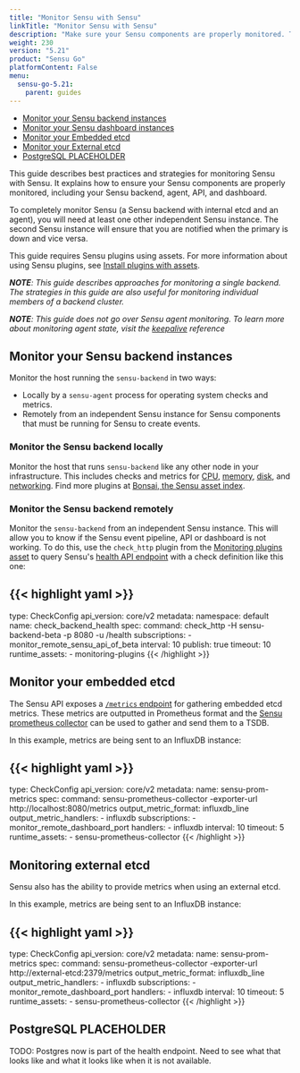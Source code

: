 ```yaml
---
title: "Monitor Sensu with Sensu"
linkTitle: "Monitor Sensu with Sensu"
description: "Make sure your Sensu components are properly monitored. This guide describes best practices and strategies for monitoring Sensu."
weight: 230
version: "5.21"
product: "Sensu Go"
platformContent: False
menu: 
  sensu-go-5.21:
    parent: guides
---
```


- [Monitor your Sensu backend instances](#monitor-your-sensu-backend-instances)
- [Monitor your Sensu dashboard instances](#monitor-your-sensu-dashboard-instances)
- [Monitor your Embedded etcd](#monitor-your-embedded-etcd)
- [Monitor your External etcd](#monitor-your-external-etcd)
- [PostgreSQL PLACEHOLDER](#postgresql-placeholder)

This guide describes best practices and strategies for monitoring Sensu with Sensu.
It explains how to ensure your Sensu components are properly monitored, including your Sensu backend, agent, API, and dashboard.

To completely monitor Sensu (a Sensu backend with internal etcd and an agent), you will need at least one other independent Sensu instance.
The second Sensu instance will ensure that you are notified when the primary is down and vice versa.

This guide requires Sensu plugins using assets.
For more information about using Sensu plugins, see [Install plugins with assets][10].

_**NOTE**: This guide describes approaches for monitoring a single backend. The strategies in this guide are also useful for monitoring individual members of a backend cluster._

_**NOTE**: This guide does not go over Sensu agent monitoring. To learn more about monitoring agent state, visit the [keepalive][11] reference_

## Monitor your Sensu backend instances

Monitor the host running the `sensu-backend` in two ways:

* Locally by a `sensu-agent` process for operating system checks and metrics.
* Remotely from an independent Sensu instance for Sensu components that must be running for Sensu to create events.

### Monitor the Sensu backend locally

Monitor the host that runs `sensu-backend` like any other node in your infrastructure.
This includes checks and metrics for [CPU][1], [memory][2], [disk][3], and [networking][4].
Find more plugins at [Bonsai, the Sensu asset index][5].

### Monitor the Sensu backend remotely

Monitor the `sensu-backend` from an independent Sensu instance. This will allow you to know if the Sensu event pipeline, API or dashboard is not working.
To do this, use the `check_http` plugin from the [Monitoring plugins asset][7] to query Sensu's [health API endpoint][6] with a check definition like this one:

{{< highlight yaml >}}
---
type: CheckConfig
api_version: core/v2
metadata:
  namespace: default
  name: check_backend_health
spec:
  command: check_http -H sensu-backend-beta -p 8080 -u /health
  subscriptions:
    - monitor_remote_sensu_api_of_beta
  interval: 10
  publish: true
  timeout: 10
  runtime_assets:
    - monitoring-plugins
{{< /highlight >}}

## Monitor your embedded etcd

The Sensu API exposes a [`/metrics` endpoint][12] for gathering embedded etcd metrics. These metrics are outputted in Prometheus format and the [Sensu prometheus collector][13] can be used to gather and send them to a TSDB.

In this example, metrics are being sent to an InfluxDB instance:

{{< highlight yaml >}}
---
type: CheckConfig
api_version: core/v2
metadata:
  name: sensu-prom-metrics
spec:
  command: sensu-prometheus-collector -exporter-url http://localhost:8080/metrics
  output_metric_format: influxdb_line
  output_metric_handlers:
    - influxdb
  subscriptions:
    - monitor_remote_dashboard_port
  handlers:
    - influxdb
  interval: 10
  timeout: 5
  runtime_assets:
    - sensu-prometheus-collector
{{< /highlight >}}

## Monitoring external etcd

Sensu also has the ability to provide metrics when using an external etcd.

In this example, metrics are being sent to an InfluxDB instance:

{{< highlight yaml >}}
---
type: CheckConfig
api_version: core/v2
metadata:
  name: sensu-prom-metrics
spec:
  command: sensu-prometheus-collector -exporter-url http://external-etcd:2379/metrics
  output_metric_format: influxdb_line
  output_metric_handlers:
    - influxdb
  subscriptions:
    - monitor_remote_dashboard_port
  handlers:
    - influxdb
  interval: 10
  timeout: 5
  runtime_assets:
    - sensu-prometheus-collector
{{< /highlight >}}

## PostgreSQL PLACEHOLDER

TODO: Postgres now is part of the health endpoint. Need to see what that looks like and what it looks like when it is not available.

[1]: https://bonsai.sensu.io/assets/sensu-plugins/sensu-plugins-cpu-checks
[2]: https://bonsai.sensu.io/assets/sensu-plugins/sensu-plugins-memory-checks
[3]: https://bonsai.sensu.io/assets/sensu-plugins/sensu-plugins-disk-checks
[4]: https://bonsai.sensu.io/assets/sensu-plugins/sensu-plugins-network-checks
[5]: https://bonsai.sensu.io/
[6]: ../../api/health/
[7]: https://bonsai.sensu.io/assets/sensu/monitoring-plugins
[8]: https://github.com/sensu-plugins/sensu-plugins-network-checks/blob/master/bin/check-ports.rb
[9]: https://github.com/sensu-plugins/sensu-plugins-process-checks/blob/master/bin/check-process.rb
[10]: ../../guides/install-check-executables-with-assets/
[11]: ../../reference/agent/#keepalive-monitoring
[12]: ../../api/metrics/
[13]: https://bonsai.sensu.io/assets/sensu/sensu-prometheus-collector
